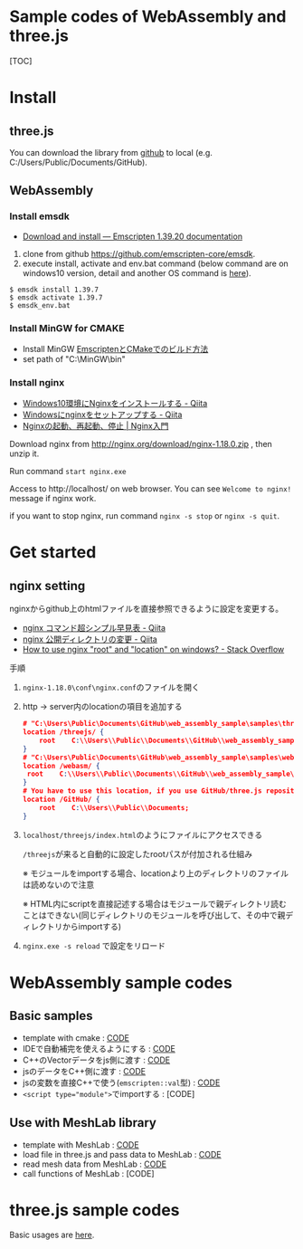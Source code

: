 # Sample codes of WebAssembly and three.js



[TOC]

# Install

## three.js

You can download the library from [github](https://github.com/mrdoob/three.js/tree/dev/examples) to local (e.g. C:/Users/Public/Documents/GitHub).

## WebAssembly

### Install emsdk

- [Download and install — Emscripten 1.39.20 documentation](https://emscripten.org/docs/getting_started/downloads.html)

1. clone from github https://github.com/emscripten-core/emsdk.
2. execute install, activate and env.bat command (below command are on windows10 version, detail and another OS command is [here](https://emscripten.org/docs/getting_started/downloads.html)).

```
$ emsdk install 1.39.7
$ emsdk activate 1.39.7
$ emsdk_env.bat
```

### Install MinGW for CMAKE

- Install MinGW [EmscriptenとCMakeでのビルド方法](https://gist.github.com/faithandbrave/9b3d439d135e63abdbe7)
- set path of "C:\MinGW\bin"

### Install nginx

- [Windows10環境にNginxをインストールする - Qiita](https://qiita.com/ita3qiita/items/35f0b0d1b61c801b738d)
- [Windowsにnginxをセットアップする - Qiita](https://qiita.com/tatuno/items/44ec8130d7544d1534f7)
- [Nginxの起動、再起動、停止 | Nginx入門](https://www.adminweb.jp/nginx/install/index2.html)

Download nginx from http://nginx.org/download/nginx-1.18.0.zip , then unzip it.

Run command `start nginx.exe`

Access to http://localhost/ on web browser. You can see `Welcome to nginx!` message if nginx work.

if you want to stop nginx, run command `nginx -s stop` or `nginx -s quit`.


# Get started

## nginx setting

nginxからgithub上のhtmlファイルを直接参照できるように設定を変更する。

- [nginx コマンド超シンプル早見表 - Qiita](https://qiita.com/katzueno/items/44e02db2f1bfa0de5860)
- [nginx 公開ディレクトリの変更 - Qiita](https://qiita.com/ShinyaOkazawa/items/789db336f27f0d080152)
- [How to use nginx "root" and "location" on windows? - Stack Overflow](https://stackoverflow.com/questions/31531231/how-to-use-nginx-root-and-location-on-windows)


手順

1. `nginx-1.18.0\conf\nginx.conf`のファイルを開く

2. http → server内のlocationの項目を追加する

   ```json
   # "C:\Users\Public\Documents\GitHub\web_assembly_sample\samples\threejs\"内にあるhtmlファイルを参照したい場合
   location /threejs/ {
       root    C:\\Users\\Public\\Documents\\GitHub\\web_assembly_sample\\samples;
   }
   # "C:\Users\Public\Documents\GitHub\web_assembly_sample\samples\webasm\"内にあるhtmlファイルを参照したい場合
   location /webasm/ {
   	root    C:\\Users\\Public\\Documents\\GitHub\\web_assembly_sample\\samples;
   }
   # You have to use this location, if you use GitHub/three.js repository libraries
   location /GitHub/ {
       root    C:\\Users\\Public\\Documents;
   }
   ```

3. `localhost/threejs/index.html`のようにファイルにアクセスできる

   `/threejs`が来ると自動的に設定したrootパスが付加される仕組み

   ※ モジュールをimportする場合、locationより上のディレクトリのファイルは読めないので注意

   ※ HTML内にscriptを直接記述する場合はモジュールで親ディレクトリ読むことはできない(同じディレクトリのモジュールを呼び出して、その中で親ディレクトリからimportする)

4. `nginx.exe -s reload` で設定をリロード

# WebAssembly sample codes

## Basic samples

- template with cmake : [CODE](./samples/webasm/cmake_template)
- IDEで自動補完を使えるようにする : [CODE](./samples/webasm/cmake_with_Qt)
- C++のVectorデータをjs側に渡す : [CODE](./samples/webasm/vector_to_js)
- jsのデータをC++側に渡す : [CODE](./samples/webasm/vector_from_js)
- jsの変数を直接C++で使う(`emscripten::val`型) : [CODE](samples/webasm/cmake_meshlab_load_file)
- `<script type="module">`でimportする : [CODE]

## Use with MeshLab library

- template with MeshLab : [CODE](./samples/webasm/cmake_meshlab)
- load file in three.js and pass data to MeshLab : [CODE](samples/webasm/cmake_meshlab_load_file)
- read mesh data from MeshLab : [CODE](samples/webasm/cmake_meshlab_send_data)
- call functions of MeshLab : [CODE]

# three.js sample codes

Basic usages are [here](./samples/threejs).

















